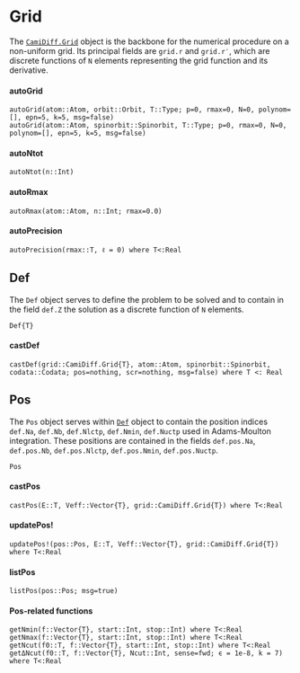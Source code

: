 # Grid

The [`CamiDiff.Grid`](@extref) object is the backbone for the numerical procedure on a non-uniform
grid. Its principal fields are `grid.r` and `grid.r′`, which are discrete
functions of `N` elements representing the grid function and its derivative.

#### autoGrid
```@docs
autoGrid(atom::Atom, orbit::Orbit, T::Type; p=0, rmax=0, N=0, polynom=[], epn=5, k=5, msg=false)
autoGrid(atom::Atom, spinorbit::Spinorbit, T::Type; p=0, rmax=0, N=0, polynom=[], epn=5, k=5, msg=false)
```

#### autoNtot
```@docs
autoNtot(n::Int)
```
#### autoRmax
```@docs
autoRmax(atom::Atom, n::Int; rmax=0.0)
```
#### autoPrecision
```@docs
autoPrecision(rmax::T, ℓ = 0) where T<:Real
```

## Def

The `Def` object serves to define the problem to be solved and to contain in
the field `def.Z` the solution as a discrete function of `N` elements.

```@docs
Def{T}
```
#### castDef
```@docs
castDef(grid::CamiDiff.Grid{T}, atom::Atom, spinorbit::Spinorbit, codata::Codata; pos=nothing, scr=nothing, msg=false) where T <: Real
```

## Pos

The `Pos` object serves within [`Def`](@ref) object to contain the position
indices `def.Na`, `def.Nb`, `def.Nlctp`, `def.Nmin`, `def.Nuctp` used in
Adams-Moulton integration. These positions are contained in the fields
`def.pos.Na`, `def.pos.Nb`, `def.pos.Nlctp`, `def.pos.Nmin`, `def.pos.Nuctp`.

```@docs
Pos
```
#### castPos
```@docs
castPos(E::T, Veff::Vector{T}, grid::CamiDiff.Grid{T}) where T<:Real
```
#### updatePos!
```@docs
updatePos!(pos::Pos, E::T, Veff::Vector{T}, grid::CamiDiff.Grid{T}) where T<:Real
```
#### listPos
```@docs
listPos(pos::Pos; msg=true)
```
#### Pos-related functions
```@docs
getNmin(f::Vector{T}, start::Int, stop::Int) where T<:Real
getNmax(f::Vector{T}, start::Int, stop::Int) where T<:Real
getNcut(f0::T, f::Vector{T}, start::Int, stop::Int) where T<:Real
getΔNcut(f0::T, f::Vector{T}, Ncut::Int, sense=fwd; ϵ = 1e-8, k = 7) where T<:Real
```